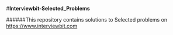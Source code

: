 #**Interviewbit-Selected_Problems**

######This repository contains solutions to Selected problems on https://www.interviewbit.com
